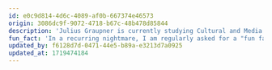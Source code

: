 ```yaml
---
id: e0c9d814-4d6c-4089-af0b-667374e46573
origin: 3086dc9f-9072-4718-b67c-48b478d85844
description: 'Julius Graupner is currently studying Cultural and Media Management at Freie Universität zu Berlin. Before Stegreif, he worked a lot and is still partly working as a freelancer in the "independent scene" as a production manager, social media manager and cultural worker for dance and performance projects. He is himself an artistically active dancer and choreographer and is currently also working on the development of the ganzkoerpern project, which will advance his physical practice and link it performatively with cultural-political themes and production work and, in the longer term, lead to the founding of a collective, for example.'
fun_fact: 'In a recurring nightmare, I am regularly asked for a "fun fact" about myself. I can never think of one'
updated_by: f6128d7d-0471-44e5-b89a-e3213d7a0925
updated_at: 1719474184
---
```

